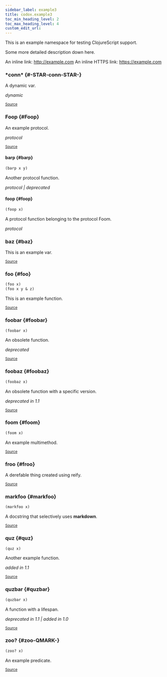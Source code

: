 ```yaml
---
sidebar_label: example3
title: codox.example3
toc_min_heading_level: 2
toc_max_heading_level: 4
custom_edit_url:
---
```


This is an example namespace for testing ClojureScript support.

  Some more detailed description down here.

  An inline link: http://example.com
  An inline HTTPS link: https://example.com




### \*conn\* {#-STAR-conn-STAR-}


A dynamic var.

*dynamic*

<p><sub><a href="/blob/master/test/projects/codox/example/src/clojure/codox/example3.cljs#L60-L62">Source</a></sub></p>

### Foop {#Foop}


An example protocol.

*protocol*

<p><sub><a href="/blob/master/test/projects/codox/example/src/clojure/codox/example3.cljs#L43-L46">Source</a></sub></p>

#### barp {#barp}
``` clojure
(barp x y)
```


Another protocol function.

*protocol | deprecated*


#### foop {#foop}
``` clojure
(foop x)
```


A protocol function belonging to the protocol Foom.

*protocol*


### baz {#baz}


This is an example var.
<p><sub><a href="/blob/master/test/projects/codox/example/src/clojure/codox/example3.cljs#L15-L17">Source</a></sub></p>

### foo {#foo}
``` clojure
(foo x)
(foo x y & z)
```


This is an example function.
<p><sub><a href="/blob/master/test/projects/codox/example/src/clojure/codox/example3.cljs#L10-L13">Source</a></sub></p>

### foobar {#foobar}
``` clojure
(foobar x)
```


An obsolete function.

*deprecated*

<p><sub><a href="/blob/master/test/projects/codox/example/src/clojure/codox/example3.cljs#L28-L31">Source</a></sub></p>

### foobaz {#foobaz}
``` clojure
(foobaz x)
```


An obsolete function with a specific version.

*deprecated in 1.1*

<p><sub><a href="/blob/master/test/projects/codox/example/src/clojure/codox/example3.cljs#L33-L36">Source</a></sub></p>

### foom {#foom}
``` clojure
(foom x)
```


An example multimethod.
<p><sub><a href="/blob/master/test/projects/codox/example/src/clojure/codox/example3.cljs#L48-L51">Source</a></sub></p>

### froo {#froo}


A derefable thing created using reify.
<p><sub><a href="/blob/master/test/projects/codox/example/src/clojure/codox/example3.cljs#L64-L67">Source</a></sub></p>

### markfoo {#markfoo}
``` clojure
(markfoo x)
```


A docstring that selectively uses **markdown**.
<p><sub><a href="/blob/master/test/projects/codox/example/src/clojure/codox/example3.cljs#L55-L58">Source</a></sub></p>

### quz {#quz}
``` clojure
(quz x)
```


Another example function.

*added in 1.1*

<p><sub><a href="/blob/master/test/projects/codox/example/src/clojure/codox/example3.cljs#L23-L26">Source</a></sub></p>

### quzbar {#quzbar}
``` clojure
(quzbar x)
```


A function with a lifespan.

*deprecated in 1.1 | added in 1.0*

<p><sub><a href="/blob/master/test/projects/codox/example/src/clojure/codox/example3.cljs#L38-L41">Source</a></sub></p>

### zoo? {#zoo-QMARK-}
``` clojure
(zoo? x)
```


An example predicate.
<p><sub><a href="/blob/master/test/projects/codox/example/src/clojure/codox/example3.cljs#L19-L21">Source</a></sub></p>
